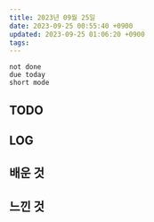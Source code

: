 ```yaml
---
title: 2023년 09월 25일
date: 2023-09-25 00:55:40 +0900
updated: 2023-09-25 01:06:20 +0900
tags: 
---
```


```tasks
not done 
due today
short mode
```

## TODO

## LOG

## 배운 것

## 느낀 것